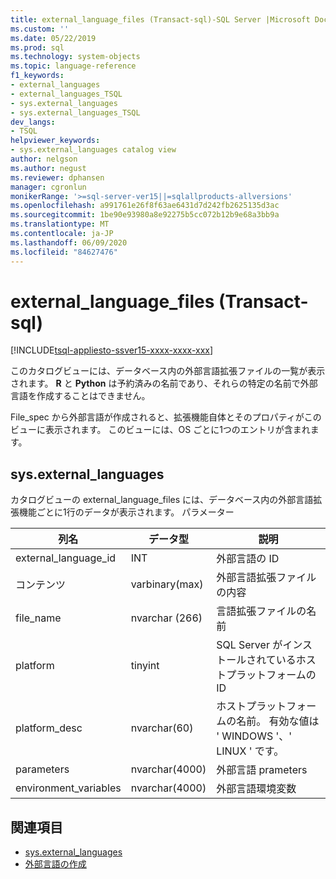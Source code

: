 ```yaml
---
title: external_language_files (Transact-sql)-SQL Server |Microsoft Docs
ms.custom: ''
ms.date: 05/22/2019
ms.prod: sql
ms.technology: system-objects
ms.topic: language-reference
f1_keywords:
- external_languages
- external_languages_TSQL
- sys.external_languages
- sys.external_languages_TSQL
dev_langs:
- TSQL
helpviewer_keywords:
- sys.external_languages catalog view
author: nelgson
ms.author: negust
ms.reviewer: dphansen
manager: cgronlun
monikerRange: '>=sql-server-ver15||=sqlallproducts-allversions'
ms.openlocfilehash: a991761e26f8f63ae6431d7d242fb2625135d3ac
ms.sourcegitcommit: 1be90e93980a8e92275b5cc072b12b9e68a3bb9a
ms.translationtype: MT
ms.contentlocale: ja-JP
ms.lasthandoff: 06/09/2020
ms.locfileid: "84627476"
---
```

# <a name="sysexternal_language_files-transact-sql"></a>external_language_files (Transact-sql)
[!INCLUDE[tsql-appliesto-ssver15-xxxx-xxxx-xxx](../../includes/tsql-appliesto-ssver15-xxxx-xxxx-xxx.md)]

このカタログビューには、データベース内の外部言語拡張ファイルの一覧が表示されます。 **R** と **Python** は予約済みの名前であり、それらの特定の名前で外部言語を作成することはできません。

File_spec から外部言語が作成されると、拡張機能自体とそのプロパティがこのビューに表示されます。 このビューには、OS ごとに1つのエントリが含まれます。

## <a name="sysexternal_languages"></a>sys.external_languages

カタログビューの external_language_files には、データベース内の外部言語拡張機能ごとに1行のデータが表示されます。 パラメーター

|列名 |データ型 | 説明|
|------|------|------|
|external_language_id |INT | 外部言語の ID|
|コンテンツ|varbinary(max) |外部言語拡張ファイルの内容|
|file_name|nvarchar (266)|言語拡張ファイルの名前|
|platform|tinyint|SQL Server がインストールされているホストプラットフォームの ID|
|platform_desc |nvarchar(60)|ホストプラットフォームの名前。 有効な値は ' WINDOWS '、' LINUX ' です。|
|parameters|nvarchar(4000)|外部言語 prameters|
|environment_variables |nvarchar(4000)|外部言語環境変数|

## <a name="see-also"></a>関連項目  

+ [sys.external_languages](sys-external-languages-transact-sql.md)  
+ [外部言語の作成](../../t-sql/statements/create-external-language-transact-sql.md)  
